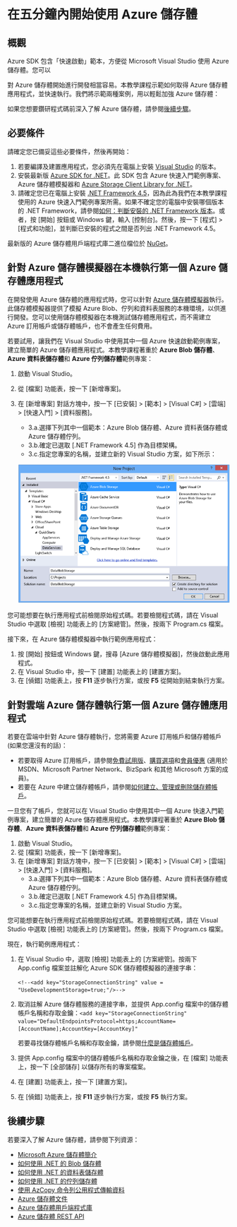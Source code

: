 <properties 
	pageTitle="在五分鐘內開始使用 Azure 儲存體 | Microsoft Azure" 
	description="使用 Azure 快速入門、Visual Studio 和 Azure 儲存體模擬器，快速掌握 Microsoft Azure Blob、資料表和佇列。在五分鐘內執行第一個 Azure 儲存體應用程式" 
	services="storage" 
	documentationCenter=".net" 
	authors="tamram" 
	manager="adinah" 
	editor=""/>

<tags 
	ms.service="storage" 
	ms.workload="storage" 
	ms.tgt_pltfrm="na" 
	ms.devlang="dotnet" 
	ms.topic="article" 
	ms.date="11/12/2015" 
	ms.author="tamram;selcint"/>

# 在五分鐘內開始使用 Azure 儲存體 

## 概觀

Azure SDK 包含「快速啟動」範本，方便從 Microsoft Visual Studio 使用 Azure 儲存體。您可以

對 Azure 儲存體開始進行開發相當容易。本教學課程示範如何取得 Azure 儲存體應用程式，並快速執行。我們將示範兩種案例，用以輕鬆加強 Azure 儲存體：

如果您想要鑽研程式碼前深入了解 Azure 儲存體，請參閱[後續步驟](#next-steps)。

## 必要條件

請確定您已備妥這些必要條件，然後再開始：

1. 若要編譯及建置應用程式，您必須先在電腦上安裝 [Visual Studio](https://www.visualstudio.com/) 的版本。 
2. 安裝最新版 [Azure SDK for .NET](http://azure.microsoft.com/downloads/)。此 SDK 包含 Azure 快速入門範例專案、Azure 儲存體模擬器和 [Azure Storage Client Library for .NET](https://msdn.microsoft.com/library/azure/wa_storage_30_reference_home.aspx)。
3. 請確定您已在電腦上安裝 [.NET Framework 4.5](http://www.microsoft.com/download/details.aspx?id=30653)，因為此為我們在本教學課程使用的 Azure 快速入門範例專案所需。如果不確定您的電腦中安裝哪個版本的 .NET Framework，請參閱[如何：判斷安裝的 .NET Framework 版本](https://msdn.microsoft.com/vstudio/hh925568.aspx)。或者，按 [開始] 按鈕或 Windows 鍵，輸入 [控制台]。然後，按一下 [程式] > [程式和功能]，並判斷已安裝的程式之間是否列出 .NET Framework 4.5。

最新版的 Azure 儲存體用戶端程式庫二進位檔位於 [NuGet](https://www.nuget.org/packages/WindowsAzure.Storage/)。


## 針對 Azure 儲存體模擬器在本機執行第一個 Azure 儲存體應用程式

在開發使用 Azure 儲存體的應用程式時，您可以針對 [Azure 儲存體模擬器](storage-use-emulator.md)執行。此儲存體模擬器提供了模擬 Azure Blob、佇列和資料表服務的本機環境，以供進行開發。您可以使用儲存體模擬器在本機測試儲存體應用程式，而不需建立 Azure 訂用帳戶或儲存體帳戶，也不會產生任何費用。

若要試用，讓我們在 Visual Studio 中使用其中一個 Azure 快速啟動範例專案，建立簡單的 Azure 儲存體應用程式。本教學課程著重於 **Azure Blob 儲存體**、**Azure 資料表儲存體**和 **Azure 佇列儲存體**範例專案：

1. 啟動 Visual Studio。
2. 從 [檔案] 功能表，按一下 [新增專案]。
3. 在 [新增專案] 對話方塊中，按一下 [已安裝] > [範本] > [Visual C#] > [雲端] > [快速入門] > [資料服務]。
	- 3\.a.選擇下列其中一個範本：Azure Blob 儲存體、Azure 資料表儲存體或 Azure 儲存體佇列。 
	- 3\.b.確定已選取 [.NET Framework 4.5] 作為目標架構。	
	- 3\.c.指定您專案的名稱，並建立新的 Visual Studio 方案，如下所示：
	
	![Azure 快速入門][Image1]

您可能想要在執行應用程式前檢閱原始程式碼。若要檢閱程式碼，請在 Visual Studio 中選取 [檢視] 功能表上的 [方案總管]。然後，按兩下 Program.cs 檔案。

接下來，在 Azure 儲存體模擬器中執行範例應用程式：

1.	按 [開始] 按鈕或 Windows 鍵，搜尋 [Azure 儲存體模擬器]，然後啟動此應用程式。
2.	在 Visual Studio 中，按一下 [建置] 功能表上的 [建置方案]。 
3.	在 [偵錯] 功能表上，按 **F11** 逐步執行方案，或按 **F5** 從開始到結束執行方案。

## 針對雲端 Azure 儲存體執行第一個 Azure 儲存體應用程式

若要在雲端中針對 Azure 儲存體執行，您將需要 Azure 訂用帳戶和儲存體帳戶 (如果您還沒有的話)：

- 若要取得 Azure 訂用帳戶，請參閱[免費試用版](http://azure.microsoft.com/pricing/free-trial/)、[購買選項](http://azure.microsoft.com/pricing/purchase-options/)和[會員優惠](http://azure.microsoft.com/pricing/member-offers/) (適用於 MSDN、Microsoft Partner Network、BizSpark 和其他 Microsoft 方案的成員)。
- 若要在 Azure 中建立儲存體帳戶，請參閱[如何建立、管理或刪除儲存體帳戶](storage-create-storage-account.md)。

一旦您有了帳戶，您就可以在 Visual Studio 中使用其中一個 Azure 快速入門範例專案，建立簡單的 Azure 儲存體應用程式。本教學課程著重於 **Azure Blob 儲存體**、**Azure 資料表儲存體**和 **Azure 佇列儲存體**範例專案：

1. 啟動 Visual Studio。
2. 從 [檔案] 功能表，按一下 [新增專案]。
3. 在 [新增專案] 對話方塊中，按一下 [已安裝] > [範本] > [Visual C#] > [雲端] > [快速入門] > [資料服務]。
	- 3\.a.選擇下列其中一個範本：Azure Blob 儲存體、Azure 資料表儲存體或 Azure 儲存體佇列。
	- 3\.b.確定已選取 [.NET Framework 4.5] 作為目標架構。
	- 3\.c.指定您專案的名稱，並建立新的 Visual Studio 方案。 

您可能想要在執行應用程式前檢閱原始程式碼。若要檢閱程式碼，請在 Visual Studio 中選取 [檢視] 功能表上的 [方案總管]。然後，按兩下 Program.cs 檔案。

現在，執行範例應用程式：

1.	在 Visual Studio 中，選取 [檢視] 功能表上的 [方案總管]。按兩下 App.config 檔案並註解化 Azure SDK 儲存體模擬器的連接字串：

	`<!--<add key="StorageConnectionString" value = "UseDevelopmentStorage=true;"/>-->`

2.	取消註解 Azure 儲存體服務的連接字串，並提供 App.config 檔案中的儲存體帳戶名稱和存取金鑰：`<add key="StorageConnectionString" value="DefaultEndpointsProtocol=https;AccountName=[AccountName];AccountKey=[AccountKey]"`

	若要尋找儲存體帳戶名稱和存取金鑰，請參閱[什麼是儲存體帳戶](storage-whatis-account.md)。

3.	提供 App.config 檔案中的儲存體帳戶名稱和存取金鑰之後，在 [檔案] 功能表上，按一下 [全部儲存] 以儲存所有的專案檔案。
4.	在 [建置] 功能表上，按一下 [建置方案]。
5.	在 [偵錯] 功能表上，按 **F11** 逐步執行方案，或按 **F5** 執行方案。


## 後續步驟

若要深入了解 Azure 儲存體，請參閱下列資源：

* [Microsoft Azure 儲存體簡介](storage-introduction.md)
* [如何使用 .NET 的 Blob 儲存體](storage-dotnet-how-to-use-blobs.md)
* [如何使用 .NET 的資料表儲存體](storage-dotnet-how-to-use-tables.md)
* [如何使用 .NET 的佇列儲存體](storage-dotnet-how-to-use-queues.md)
* [使用 AzCopy 命令列公用程式傳輸資料](storage-use-azcopy)
* [Azure 儲存體文件](http://azure.microsoft.com/documentation/services/storage/)
* [Azure 儲存體用戶端程式庫](https://msdn.microsoft.com/library/azure/wa_storage_30_reference_home.aspx)
* [Azure 儲存體 REST API](https://msdn.microsoft.com/library/azure/dd179355.aspx)

[Image1]: ./media/storage-getting-started-guide/QuickStart.png
 

<!---HONumber=AcomDC_1217_2015-->